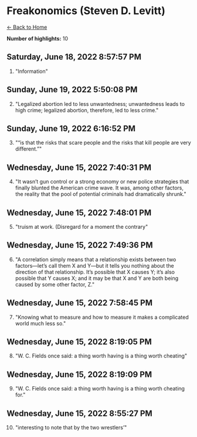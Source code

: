 # Freakonomics (Steven D. Levitt)

[← Back to Home](Home)

**Number of highlights:** 10


## Saturday, June 18, 2022 8:57:57 PM

1. "Information"


## Sunday, June 19, 2022 5:50:08 PM

2. "Legalized abortion led to less unwantedness; unwantedness leads to high crime; legalized abortion, therefore, led to less crime."


## Sunday, June 19, 2022 6:16:52 PM

3. "“is that the risks that scare people and the risks that kill people are very different.”"


## Wednesday, June 15, 2022 7:40:31 PM

4. "It wasn’t gun control or a strong economy or new police strategies that finally blunted the American crime wave. It was, among other factors, the reality that the pool of potential criminals had dramatically shrunk."


## Wednesday, June 15, 2022 7:48:01 PM

5. "truism at work. (Disregard for a moment the contrary"


## Wednesday, June 15, 2022 7:49:36 PM

6. "A correlation simply means that a relationship exists between two factors—let’s call them X and Y—but it tells you nothing about the direction of that relationship. It’s possible that X causes Y; it’s also possible that Y causes X; and it may be that X and Y are both being caused by some other factor, Z."


## Wednesday, June 15, 2022 7:58:45 PM

7. "Knowing what to measure and how to measure it makes a complicated world much less so."


## Wednesday, June 15, 2022 8:19:05 PM

8. "W. C. Fields once said: a thing worth having is a thing worth cheating"


## Wednesday, June 15, 2022 8:19:09 PM

9. "W. C. Fields once said: a thing worth having is a thing worth cheating for."


## Wednesday, June 15, 2022 8:55:27 PM

10. "interesting to note that by the two wrestlers’"

